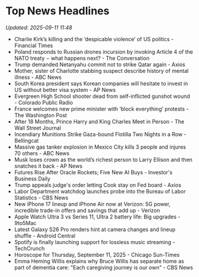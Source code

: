 # Top News Headlines

_Updated: 2025-09-11 11:48_

- Charlie Kirk’s killing and the ‘despicable violence’ of US politics - Financial Times
- Poland responds to Russian drones incursion by invoking Article 4 of the NATO treaty − what happens next? - The Conversation
- Trump demanded Netanyahu commit not to strike Qatar again - Axios
- Mother, sister of Charlotte stabbing suspect describe history of mental illness - ABC News
- South Korea president says Korean companies will hesitate to invest in US without better visa system - AP News
- Evergreen High School shooter dead from self-inflicted gunshot wound - Colorado Public Radio
- France welcomes new prime minister with ‘block everything’ protests - The Washington Post
- After 18 Months, Prince Harry and King Charles Meet in Person - The Wall Street Journal
- Incendiary Munitions Strike Gaza-bound Flotilla Two Nights in a Row - Bellingcat
- Massive gas tanker explosion in Mexico City kills 3 people and injures 70 others - ABC News
- Musk loses crown as the world’s richest person to Larry Ellison and then snatches it back - AP News
- Futures Rise After Oracle Rockets; Five New AI Buys - Investor's Business Daily
- Trump appeals judge's order letting Cook stay on Fed board - Axios
- Labor Department watchdog launches probe into the Bureau of Labor Statistics - CBS News
- New iPhone 17 lineup and iPhone Air now at Verizon: 5G power, incredible trade-in offers and savings that add up - Verizon
- Apple Watch Ultra 3 vs Series 11, Ultra 2 battery life: Big upgrades - 9to5Mac
- Latest Galaxy S26 Pro renders hint at camera changes and lineup shuffle - Android Central
- Spotify is finally launching support for lossless music streaming - TechCrunch
- Horoscope for Thursday, September 11, 2025 - Chicago Sun-Times
- Emma Heming Willis explains why Bruce Willis has separate home as part of dementia care: "Each caregiving journey is our own" - CBS News